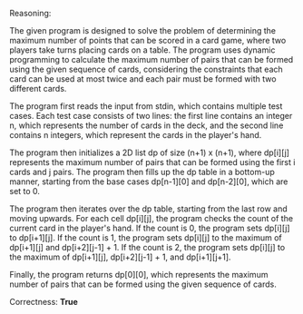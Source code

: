 Reasoning:

The given program is designed to solve the problem of determining the maximum number of points that can be scored in a card game, where two players take turns placing cards on a table. The program uses dynamic programming to calculate the maximum number of pairs that can be formed using the given sequence of cards, considering the constraints that each card can be used at most twice and each pair must be formed with two different cards.

The program first reads the input from stdin, which contains multiple test cases. Each test case consists of two lines: the first line contains an integer n, which represents the number of cards in the deck, and the second line contains n integers, which represent the cards in the player's hand.

The program then initializes a 2D list dp of size (n+1) x (n+1), where dp[i][j] represents the maximum number of pairs that can be formed using the first i cards and j pairs. The program then fills up the dp table in a bottom-up manner, starting from the base cases dp[n-1][0] and dp[n-2][0], which are set to 0.

The program then iterates over the dp table, starting from the last row and moving upwards. For each cell dp[i][j], the program checks the count of the current card in the player's hand. If the count is 0, the program sets dp[i][j] to dp[i+1][j]. If the count is 1, the program sets dp[i][j] to the maximum of dp[i+1][j] and dp[i+2][j-1] + 1. If the count is 2, the program sets dp[i][j] to the maximum of dp[i+1][j], dp[i+2][j-1] + 1, and dp[i+1][j+1].

Finally, the program returns dp[0][0], which represents the maximum number of pairs that can be formed using the given sequence of cards.

Correctness: **True**